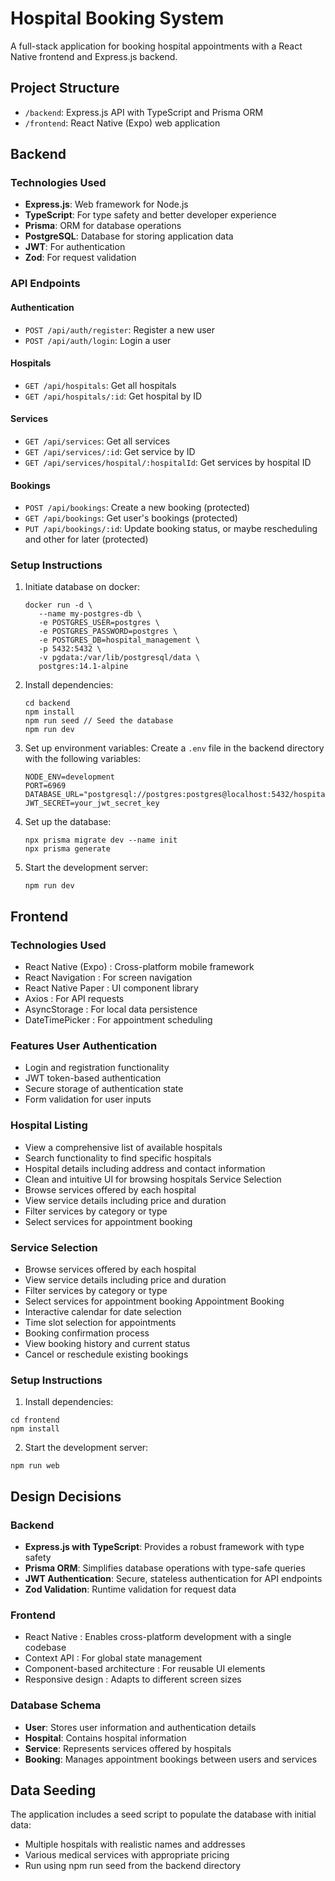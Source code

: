# Hospital Booking System

A full-stack application for booking hospital appointments with a React Native frontend and Express.js backend.

## Project Structure

- `/backend`: Express.js API with TypeScript and Prisma ORM
- `/frontend`: React Native (Expo) web application

## Backend

### Technologies Used

- **Express.js**: Web framework for Node.js
- **TypeScript**: For type safety and better developer experience
- **Prisma**: ORM for database operations
- **PostgreSQL**: Database for storing application data
- **JWT**: For authentication
- **Zod**: For request validation

### API Endpoints

#### Authentication
- `POST /api/auth/register`: Register a new user
- `POST /api/auth/login`: Login a user

#### Hospitals
- `GET /api/hospitals`: Get all hospitals
- `GET /api/hospitals/:id`: Get hospital by ID

#### Services
- `GET /api/services`: Get all services
- `GET /api/services/:id`: Get service by ID
- `GET /api/services/hospital/:hospitalId`: Get services by hospital ID

#### Bookings
- `POST /api/bookings`: Create a new booking (protected)
- `GET /api/bookings`: Get user's bookings (protected)
- `PUT /api/bookings/:id`: Update booking status, or maybe rescheduling and other for later (protected)

### Setup Instructions

1. Initiate database on docker:
   ```
   docker run -d \
      --name my-postgres-db \
      -e POSTGRES_USER=postgres \
      -e POSTGRES_PASSWORD=postgres \
      -e POSTGRES_DB=hospital_management \
      -p 5432:5432 \
      -v pgdata:/var/lib/postgresql/data \
      postgres:14.1-alpine
   ```   

2. Install dependencies:
   ```
   cd backend
   npm install
   npm run seed // Seed the database
   npm run dev
   ```

3. Set up environment variables:
   Create a `.env` file in the backend directory with the following variables:
   ```
   NODE_ENV=development
   PORT=6969
   DATABASE_URL="postgresql://postgres:postgres@localhost:5432/hospital_management"
   JWT_SECRET=your_jwt_secret_key
   ```

4. Set up the database:
   ```
   npx prisma migrate dev --name init
   npx prisma generate
   ```

5. Start the development server:
   ```
   npm run dev
   ```

## Frontend
### Technologies Used
- React Native (Expo) : Cross-platform mobile framework
- React Navigation : For screen navigation
- React Native Paper : UI component library
- Axios : For API requests
- AsyncStorage : For local data persistence
- DateTimePicker : For appointment scheduling

### Features User Authentication
- Login and registration functionality
- JWT token-based authentication
- Secure storage of authentication state
- Form validation for user inputs

### Hospital Listing
- View a comprehensive list of available hospitals
- Search functionality to find specific hospitals
- Hospital details including address and contact information
- Clean and intuitive UI for browsing hospitals Service Selection
- Browse services offered by each hospital
- View service details including price and duration
- Filter services by category or type
- Select services for appointment booking

### Service Selection
- Browse services offered by each hospital
- View service details including price and duration
- Filter services by category or type
- Select services for appointment booking Appointment Booking
- Interactive calendar for date selection
- Time slot selection for appointments
- Booking confirmation process
- View booking history and current status
- Cancel or reschedule existing bookings

### Setup Instructions
1. Install dependencies:

```
cd frontend
npm install
```
2. Start the development server:
```
npm run web
```

## Design Decisions

### Backend
- **Express.js with TypeScript**: Provides a robust framework with type safety
- **Prisma ORM**: Simplifies database operations with type-safe queries
- **JWT Authentication**: Secure, stateless authentication for API endpoints
- **Zod Validation**: Runtime validation for request data

### Frontend
- React Native : Enables cross-platform development with a single codebase
- Context API : For global state management
- Component-based architecture : For reusable UI elements
- Responsive design : Adapts to different screen sizes

### Database Schema
- **User**: Stores user information and authentication details
- **Hospital**: Contains hospital information
- **Service**: Represents services offered by hospitals
- **Booking**: Manages appointment bookings between users and services

## Data Seeding
The application includes a seed script to populate the database with initial data:

- Multiple hospitals with realistic names and addresses
- Various medical services with appropriate pricing
- Run using npm run seed from the backend directory
